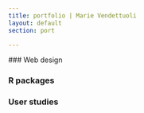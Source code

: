 ```yaml
---
title: portfolio | Marie Vendettuoli
layout: default
section: port

---
```

<div id = "port">
### Web design

### R packages

### User studies

</div>

